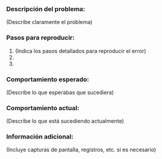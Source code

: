 ### Descripción del problema:
(Describe claramente el problema)

### Pasos para reproducir:
1. (Indica los pasos detallados para reproducir el error)
2.
3.

### Comportamiento esperado:
(Describe lo que esperabas que sucediera)

### Comportamiento actual:
(Describe lo que está sucediendo actualmente)

### Información adicional:
(Incluye capturas de pantalla, registros, etc. si es necesario)
